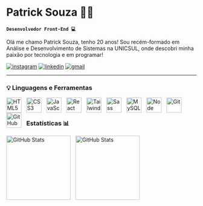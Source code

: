 # Patrick Souza 👨‍💻

**`Desenvolvedor Front-End 💻`**

Olá me chamo Patrick Souza, tenho 20 anos! Sou recém-formado em Análise e Desenvolvimento de Sistemas na UNICSUL, onde descobri minha paixão por tecnologia e em programar!

<p align="left">
      <a href="https://www.instagram.com/pk_souzx/">
         <img alt="instagram" 
         title="Me siga no Instagram!"
         src="https://img.shields.io/badge/Instagram-E4705F?style=for-the-badge&logo=instagram&logoColor=white"/></a> 
      <a href="https://www.linkedin.com/in/patrick-souza-8b4966290/">
         <img alt="linkedin" 
         title="Meu LinkedIn" 
         src="https://img.shields.io/badge/LinkedIn-0077B5?style=for-the-badge&logo=linkedin&logoColor=white"/></a> 
      <a href="mailto:patricksa2004@gmail.com">
         <img alt="gmail" 
        title="Contato" 
        src="https://img.shields.io/badge/Gmail-D14836?style=for-the-badge&logo=gmail&logoColor=white"/></a>
   </p>

---

### 💡 Linguagens e Ferramentas 
      
   <img src="https://cdn.jsdelivr.net/gh/devicons/devicon@latest/icons/html5/html5-original.svg"
         align="left"
         alt="HTML5"
         title="HTML5"
         width="40px"
         style="padding-right: 10px;" />
         <img src="https://cdn.jsdelivr.net/gh/devicons/devicon@latest/icons/css3/css3-original.svg"
         align="left"
         alt="CSS3"
         title="CSS3"
         width="40px"
         style="padding-right: 10px;" />
         <img src="https://cdn.jsdelivr.net/gh/devicons/devicon@latest/icons/javascript/javascript-original.svg"
         align="left"
         alt="JavaScript"
         title="JavaScript"
         width="40px"
         style="padding-right: 10px;" />
         <img src="https://cdn.jsdelivr.net/gh/devicons/devicon@latest/icons/react/react-original.svg"
         align="left"
         alt="React"
         title="React"
         width="40px"
         style="padding-right: 10px;" />
         <img src="https://cdn.jsdelivr.net/gh/devicons/devicon@latest/icons/tailwindcss/tailwindcss-original.svg"
         align="left"
         alt="TailwindCSS"
         title="TailwindCSS"
         width="40px"
         style="padding-right: 10px;" />
         <img src="https://cdn.jsdelivr.net/gh/devicons/devicon@latest/icons/sass/sass-original.svg"
         align="left"
         alt="Sass"
         title="Sass"
         width="40px"
         style="padding-right: 10px;" />
         <img src="https://cdn.jsdelivr.net/gh/devicons/devicon@latest/icons/mysql/mysql-plain-wordmark.svg"
         align="left"
         alt="MySQL"
         title="MySQL"
         width="40px"
         style="padding-right: 10px;" />
         <img src="https://cdn.jsdelivr.net/gh/devicons/devicon@latest/icons/nodejs/nodejs-original.svg"
         align="left"
         alt="Node"
         title="Node"
         width="40px"
         style="padding-right: 10px;" />
         <img src="https://cdn.jsdelivr.net/gh/devicons/devicon@latest/icons/git/git-original.svg"
         align="left"
         alt="Git"
         title="Git"
         width="40px"
         style="padding-right: 10px;" />
         <img src="https://cdn.jsdelivr.net/gh/devicons/devicon@latest/icons/github/github-original.svg"
         align="left"
         alt="GitHub"
         title="GitHub"
         width="40px"
         style="padding-right: 10px;" />
          
   <br>
   <br>

   ### Estatísticas 📊

   <img src="https://github-readme-stats.vercel.app/api?username=PatrickSouza2245&show_icons=true&theme=onedark&include_all_commits=true&locale=pt-br"
         align="left"
         alt="GitHub Stats"
         height="170"
         style="padding-right: 10px;" />

   <img src="https://github-readme-stats.vercel.app/api/top-langs/?username=patricksouza2245&layout=compact&theme=onedark&locale=pt-br&custom_title=Tecnologias&langs_count=6"
         align="left"
         alt="GitHub Stats"
         height="170"
         style="padding-right: 10px;" />
